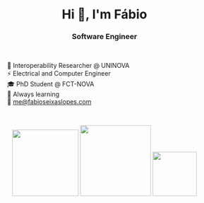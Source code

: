 <h1 align="center">Hi 👋, I'm Fábio</h1>
<h3 align="center"> Software Engineer </h3>

<br>

&nbsp; &nbsp; &nbsp; &nbsp; 💼 Interoperability Researcher @ UNINOVA <br>
&nbsp; &nbsp; &nbsp; &nbsp; ⚡ Electrical and Computer Engineer <br>
&nbsp; &nbsp; &nbsp; &nbsp; 🎓 PhD Student @ FCT-NOVA <br>
&nbsp; &nbsp; &nbsp; &nbsp; 🌱 Always learning <br>
&nbsp; &nbsp; &nbsp; &nbsp; 💬 me@fabioseixaslopes.com

<br>

<p align="center">
  <img src="https://skillicons.dev/icons?i=java,androidstudio,python,git&perline=2" height=150 />
  <img src="https://github-readme-stats-sigma-five.vercel.app/api/top-langs/?username=fabioseixaslopes&count_private=true&show_icons=true&theme=transparent&layout=compact&hide_border=true" height=160/>
  <img src="https://github-readme-stats-sigma-five.vercel.app/api?username=fabioseixaslopes&count_private=true&show_icons=true&theme=transparent&hide=stars,prs,issues&rank_icon=github&hide_border=true&hide_title=true" height=100/>
</p>

